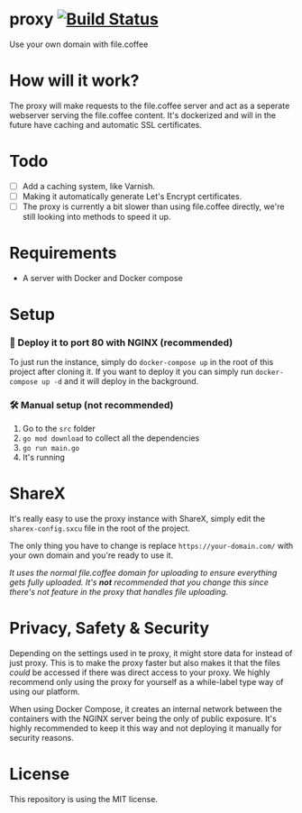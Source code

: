 # proxy [![Build Status](https://drone.lngzl.nl/api/badges/filecoffee/proxy/status.svg)](https://drone.lngzl.nl/filecoffee/proxy)
Use your own domain with file.coffee

# How will it work?
The proxy will make requests to the file.coffee server and act as a seperate webserver serving the file.coffee content. It's dockerized and will in the future have caching and automatic SSL certificates.

# Todo
- [ ] Add a caching system, like Varnish.
- [ ] Making it automatically generate Let's Encrypt certificates.
- [ ] The proxy is currently a bit slower than using file.coffee directly, we're still looking into methods to speed it
up.

# Requirements
* A server with Docker and Docker compose

# Setup
### 🐳 Deploy it to port 80 with NGINX (recommended)
To just run the instance, simply do `docker-compose up` in the root of this project after cloning it. If you want to 
deploy it you can simply run `docker-compose up -d` and it will deploy in the background.

### 🛠 Manual setup (not recommended)
1. Go to the `src` folder
2. `go mod download` to collect all the dependencies
3. `go run main.go`
4. It's running

# ShareX
It's really easy to use the proxy instance with ShareX, simply edit the `sharex-config.sxcu` file in the root of the
 project.

The only thing you have to change is replace `https://your-domain.com/` with your own domain and you're ready to use it.

*It uses the normal file.coffee domain for uploading to ensure everything gets fully uploaded. It's **not** recommended
 that you change this since there's not feature in the proxy that handles file uploading.*

# Privacy, Safety & Security
Depending on the settings used in te proxy, it might store data for instead of just proxy. This is to make the proxy 
faster but also makes it that the files _could_ be accessed if there was direct access to your proxy. We highly recommend
only using the proxy for yourself as a while-label type way of using our platform.

When using Docker Compose, it creates an internal network between the containers with the NGINX server being the only 
of public exposure. It's highly recommended to keep it this way and not deploying it manually for security reasons.

# License
This repository is using the MIT license.